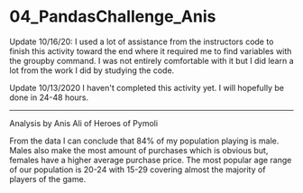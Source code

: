# 04_PandasChallenge_Anis

Update 10/16/20: I used a lot of assistance from the instructors code to finish this activity toward the end where it required me to find variables with the groupby command. I was not entirely comfortable with it but I did learn a lot from the work I did by studying the code.

Update 10/13/2020
I haven't completed this activity yet. I will hopefully be done in 24-48 hours.

-------------------------------
Analysis by Anis Ali of Heroes of Pymoli

From the data I can conclude that 84% of my population playing is male. Males also make the most amount of purchases which is obvious but, females have a higher average purchase price. The most popular age range of our population is 20-24 with 15-29 covering almost the majority of players of the game. 
